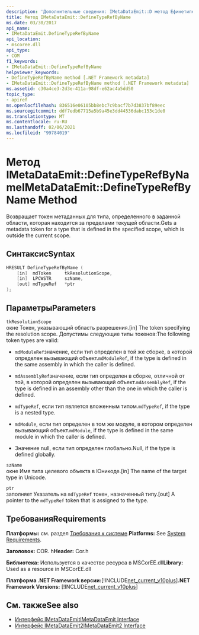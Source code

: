 ```yaml
---
description: 'Дополнительные сведения: IMetaDataEmit::D метод Ефинетиперефбинаме'
title: Метод IMetaDataEmit::DefineTypeRefByName
ms.date: 03/30/2017
api_name:
- IMetaDataEmit.DefineTypeRefByName
api_location:
- mscoree.dll
api_type:
- COM
f1_keywords:
- IMetaDataEmit::DefineTypeRefByName
helpviewer_keywords:
- DefineTypeRefByName method [.NET Framework metadata]
- IMetaDataEmit::DefineTypeRefByName method [.NET Framework metadata]
ms.assetid: c30a4ce3-2d3e-411a-98df-e62ac4a5dd50
topic_type:
- apiref
ms.openlocfilehash: 836516e06105bb8ebc7c9bacf7b7d3837bf89eec
ms.sourcegitcommit: ddf7edb67715a5b9a45e3dd44536dabc153c1de0
ms.translationtype: MT
ms.contentlocale: ru-RU
ms.lasthandoff: 02/06/2021
ms.locfileid: "99784019"
---
```

# <a name="imetadataemitdefinetyperefbyname-method"></a><span data-ttu-id="e3aa4-103">Метод IMetaDataEmit::DefineTypeRefByName</span><span class="sxs-lookup"><span data-stu-id="e3aa4-103">IMetaDataEmit::DefineTypeRefByName Method</span></span>

<span data-ttu-id="e3aa4-104">Возвращает токен метаданных для типа, определенного в заданной области, которая находится за пределами текущей области.</span><span class="sxs-lookup"><span data-stu-id="e3aa4-104">Gets a metadata token for a type that is defined in the specified scope, which is outside the current scope.</span></span>  
  
## <a name="syntax"></a><span data-ttu-id="e3aa4-105">Синтаксис</span><span class="sxs-lookup"><span data-stu-id="e3aa4-105">Syntax</span></span>  
  
```cpp  
HRESULT DefineTypeRefByName (
    [in]  mdToken     tkResolutionScope,
    [in]  LPCWSTR     szName,
    [out] mdTypeRef   *ptr
);  
```  
  
## <a name="parameters"></a><span data-ttu-id="e3aa4-106">Параметры</span><span class="sxs-lookup"><span data-stu-id="e3aa4-106">Parameters</span></span>  

 `tkResolutionScope`  
 <span data-ttu-id="e3aa4-107">окне Токен, указывающий область разрешения.</span><span class="sxs-lookup"><span data-stu-id="e3aa4-107">[in] The token specifying the resolution scope.</span></span> <span data-ttu-id="e3aa4-108">Допустимы следующие типы токенов:</span><span class="sxs-lookup"><span data-stu-id="e3aa4-108">The following token types are valid:</span></span>  
  
- <span data-ttu-id="e3aa4-109">`mdModuleRef`значение, если тип определен в той же сборке, в которой определен вызывающий объект.</span><span class="sxs-lookup"><span data-stu-id="e3aa4-109">`mdModuleRef`, if the type is defined in the same assembly in which the caller is defined.</span></span>  
  
- <span data-ttu-id="e3aa4-110">`mdAssemblyRef`значение, если тип определен в сборке, отличной от той, в которой определен вызывающий объект.</span><span class="sxs-lookup"><span data-stu-id="e3aa4-110">`mdAssemblyRef`, if the type is defined in an assembly other than the one in which the caller is defined.</span></span>  
  
- <span data-ttu-id="e3aa4-111">`mdTypeRef`, если тип является вложенным типом.</span><span class="sxs-lookup"><span data-stu-id="e3aa4-111">`mdTypeRef`, if the type is a nested type.</span></span>  
  
- <span data-ttu-id="e3aa4-112">`mdModule`, если тип определен в том же модуле, в котором определен вызывающий объект.</span><span class="sxs-lookup"><span data-stu-id="e3aa4-112">`mdModule`, if the type is defined in the same module in which the caller is defined.</span></span>  
  
- <span data-ttu-id="e3aa4-113">Значение null, если тип определен глобально.</span><span class="sxs-lookup"><span data-stu-id="e3aa4-113">Null, if the type is defined globally.</span></span>  
  
 `szName`  
 <span data-ttu-id="e3aa4-114">окне Имя типа целевого объекта в Юникоде.</span><span class="sxs-lookup"><span data-stu-id="e3aa4-114">[in] The name of the target type in Unicode.</span></span>  
  
 `ptr`  
 <span data-ttu-id="e3aa4-115">заполняет Указатель на `mdTypeRef` токен, назначенный типу.</span><span class="sxs-lookup"><span data-stu-id="e3aa4-115">[out] A pointer to the `mdTypeRef` token that is assigned to the type.</span></span>  
  
## <a name="requirements"></a><span data-ttu-id="e3aa4-116">Требования</span><span class="sxs-lookup"><span data-stu-id="e3aa4-116">Requirements</span></span>  

 <span data-ttu-id="e3aa4-117">**Платформы:** см. раздел [Требования к системе](../../get-started/system-requirements.md).</span><span class="sxs-lookup"><span data-stu-id="e3aa4-117">**Platforms:** See [System Requirements](../../get-started/system-requirements.md).</span></span>  
  
 <span data-ttu-id="e3aa4-118">**Заголовок:** COR. h</span><span class="sxs-lookup"><span data-stu-id="e3aa4-118">**Header:** Cor.h</span></span>  
  
 <span data-ttu-id="e3aa4-119">**Библиотека:** Используется в качестве ресурса в MSCorEE.dll</span><span class="sxs-lookup"><span data-stu-id="e3aa4-119">**Library:** Used as a resource in MSCorEE.dll</span></span>  
  
 <span data-ttu-id="e3aa4-120">**Платформа .NET Framework версии:**[!INCLUDE[net_current_v10plus](../../../../includes/net-current-v10plus-md.md)]</span><span class="sxs-lookup"><span data-stu-id="e3aa4-120">**.NET Framework Versions:** [!INCLUDE[net_current_v10plus](../../../../includes/net-current-v10plus-md.md)]</span></span>  
  
## <a name="see-also"></a><span data-ttu-id="e3aa4-121">См. также</span><span class="sxs-lookup"><span data-stu-id="e3aa4-121">See also</span></span>

- [<span data-ttu-id="e3aa4-122">Интерфейс IMetaDataEmit</span><span class="sxs-lookup"><span data-stu-id="e3aa4-122">IMetaDataEmit Interface</span></span>](imetadataemit-interface.md)
- [<span data-ttu-id="e3aa4-123">Интерфейс IMetaDataEmit2</span><span class="sxs-lookup"><span data-stu-id="e3aa4-123">IMetaDataEmit2 Interface</span></span>](imetadataemit2-interface.md)
